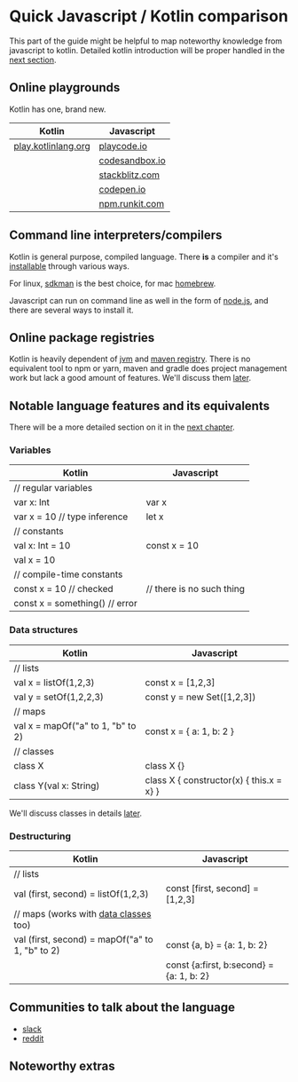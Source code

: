 # Quick Javascript / Kotlin comparison

This part of the guide might be helpful to map noteworthy knowledge from
javascript to kotlin. Detailed kotlin introduction will be proper handled in the
[next section][0105].

## Online playgrounds

Kotlin has one, brand new.

| Kotlin                      | Javascript             |
|-----------------------------|------------------------|
| [play.kotlinlang.org][0100] | [playcode.io][0101]    |
|                             | [codesandbox.io][0102] |
|                             | [stackblitz.com][0103] |
|                             | [codepen.io][0104]     |
|                             | [npm.runkit.com][0113] |

## Command line interpreters/compilers

Kotlin is general purpose, compiled language. There **is** a compiler and it's
[installable][0106] through various ways.

For linux, [sdkman][0107] is the best choice, for mac [homebrew][0108].

Javascript can run on command line as well in the form of [node.js][0109], and
there are several ways to install it.

## Online package registries

Kotlin is heavily dependent of [jvm][0110] and [maven registry][0111]. There is
no equivalent tool to npm or yarn, maven and gradle does project management work
but lack a good amount of features. We'll discuss them [later][0112].

## Notable language features and its equivalents

There will be a more detailed section on it in the [next chapter][0105].

### Variables

| Kotlin                         | Javascript                |
|--------------------------------|---------------------------|
| // regular variables           |                           |
| var x: Int                     | var x                     |
| var x = 10 // type inference   | let x                     |
| // constants                   |                           |
| val x: Int = 10                | const x = 10              |
| val x = 10                     |                           |
| // compile-time constants      |                           |
| const x = 10 // checked        | // there is no such thing |
| const x = something() // error |                           |

### Data structures

| Kotlin                            | Javascript                               |
|-----------------------------------|------------------------------------------|
| // lists                          |                                          |
| val x = listOf(1,2,3)             | const x = [1,2,3]                        |
| val y = setOf(1,2,2,3)            | const y = new Set([1,2,3])               |
| // maps                           |                                          |
| val x = mapOf("a" to 1, "b" to 2) | const x = { a: 1, b: 2 }                 |
| // classes                        |                                          |
| class X                           | class X {}                               |
| class Y(val x: String)            | class X { constructor(x) { this.x = x} } |

We'll discuss classes in details [later][0105].

### Destructuring

| Kotlin                                           | Javascript                               |
|--------------------------------------------------|------------------------------------------|
| // lists                                         |                                          |
| val (first, second) = listOf(1,2,3)              | const [first, second] = [1,2,3]          |
| // maps (works with [data classes][0116] too)    |                                          |
| val (first, second) = mapOf("a" to 1, "b" to 2)  | const {a, b} = {a: 1, b: 2}              |
|                                                  | const {a:first, b:second} = {a: 1, b: 2} |

## Communities to talk about the language

- [slack][0114]
- [reddit][0115]

## Noteworthy extras

[0100]: https://play.kotlinlang.org/#eyJ2ZXJzaW9uIjoiMS45LjIyIiwicGxhdGZvcm0iOiJqYXZhIiwiYXJncyI6IiIsIm5vbmVNYXJrZXJzIjp0cnVlLCJ0aGVtZSI6ImlkZWEiLCJjb2RlIjoiLyoqXG4gKiBZb3UgY2FuIGVkaXQsIHJ1biwgYW5kIHNoYXJlIHRoaXMgY29kZS5cbiAqIHBsYXkua290bGlubGFuZy5vcmdcbiAqL1xuZnVuIG1haW4oKSB7XG4gICAgcHJpbnRsbihcIkhlbGxvLCB3b3JsZCEhIVwiKVxufSJ9
[0101]: https://playcode.io/
[0102]: https://codesandbox.io/
[0103]: https://stackblitz.com/
[0104]: https://codepen.io/
[0105]: 0011-kotlin-basics.md
[0106]: https://kotlinlang.org/docs/command-line.html#sdkman
[0107]: https://sdkman.io/
[0108]: https://brew.sh/
[0109]: https://nodejs.org
[0110]: https://dev.java/learn/getting-started/#setting-up-jdk
[0111]: https://central.sonatype.com/search
[0112]: 0012-project-setup-with-maven-and-gradle.md
[0113]: https://npm.runkit.com/
[0114]: https://surveys.jetbrains.com/s3/kotlin-slack-sign-up
[0115]: https://www.reddit.com/r/Kotlin/
[0116]: https://kotlinlang.org/docs/destructuring-declarations.html#example-returning-two-values-from-a-function
